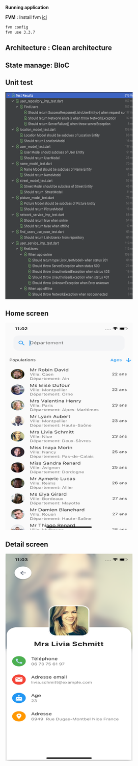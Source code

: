 **Running application**


**FVM :**
	Install fvm [ici](https://fvm.app/docs/getting_started/installation)


    fvm config
	fvm use 3.3.7




## Architecture : Clean architecture 

## State manage: BloC


## Unit test
<img src="https://github.com/babakoto/flutter_contact_book/blob/main/screens/unit_test.png" width="400" height="650"/>

## Home screen

<img src="https://github.com/babakoto/flutter_contact_book/blob/main/screens/home.png" width="400" height="650" />

## Detail screen

<img src="https://github.com/babakoto/flutter_contact_book/blob/main/screens/detail.png" width="400" height="650"/>

